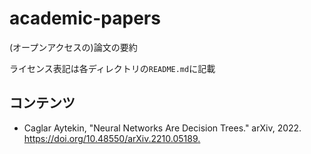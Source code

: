 # academic-papers

(オープンアクセスの)論文の要約

ライセンス表記は各ディレクトリの`README.md`に記載

## コンテンツ

+ Caglar Aytekin, "Neural Networks Are Decision Trees." arXiv, 2022. [https://doi.org/10.48550/arXiv.2210.05189.
](https://doi.org/10.48550/arXiv.2210.05189)
